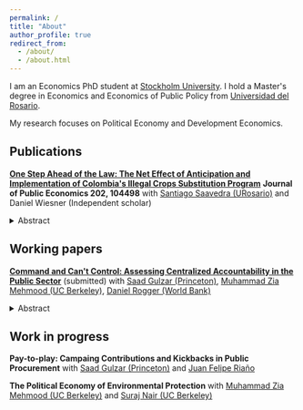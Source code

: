 ```yaml
---
permalink: /
title: "About"
author_profile: true
redirect_from: 
  - /about/
  - /about.html
---
```


I am an Economics PhD student at [Stockholm University](https://www.su.se/department-of-economics/). I hold a Master's degree in Economics and Economics of Public Policy from [Universidad del Rosario](https://urosario.edu.co/facultad-de-economia). 

My research focuses on Political Economy and Development Economics.

Publications
------------
[**One Step Ahead of the Law: The Net Effect of Anticipation and Implementation of Colombia's Illegal Crops Substitution Program**](https://www.sciencedirect.com/science/article/pii/S0047272721001341) **Journal of Public Economics 202, 104498** with [Santiago Saavedra (URosario)](https://sites.google.com/view/santiago-saavedra/home) and Daniel Wiesner (Independent scholar) 
<details><summary>Abstract</summary>Pre-announced policies often generate unintended consequences due to individuals’ acting to take advantage of the policy conditions. Little is known about the extent to which unintended consequences from the early announcement of a policy can be larger than the implementation effect, especially in contexts of weak state capacity. We use detailed 1 km grid square data on coca cultivation to estimate the net effect of the announcement and implementation of coca crop substitution payments in Colombia. Our fine-grain data also enable us to estimate geographical spillovers of the program to non-targeted neighboring areas. Using a difference-in-differences empirical strategy, we find that program recipients reduced coca acreage. Surprisingly, the reduction in neighboring grid areas is of a similar magnitude. However, the effectiveness was reduced by half, because farmers increased coca cultivation in order to be eligible for the program after the announcement and before implementation. But the policy’s net effect is negative: due to weak state capacity, the program could not be implemented in every region of the country.</details>
        
Working papers
------------
[**Command and Can't Control: Assessing Centralized Accountability in the Public Sector**](http://juanfladino.github.io/files/Gulzar_etal_2025_CommandAndControl.pdf) (submitted) with [Saad Gulzar (Princeton)](https://saadgulzar.com/), [Muhammad Zia Mehmood (UC Berkeley)](https://www.ziamehmood.com/), [Daniel Rogger (World Bank)](https://www.danrogger.com/) 
<details><summary>Abstract</summary>A long-established approach to management in government has been the transmission of information up a hierarchy, centralized decision-making, and centralized accountability; colloquially known as `command and control'. This paper examines the effectiveness of a centralized accountability system implemented at scale in Punjab, Pakistan. The scheme automatically identified poorly performing jurisdictions for the attention of central management. We find that greater flagging and corresponding de facto punishments had negligible impact on school or student outcomes. We use detailed data on key elements of the education production function to show that command-and-control approaches to managing the general public sector do not induce bureaucratic action towards improvements in government performance.</details>
     
Work in progress
------------
**Pay-to-play: Campaing Contributions and Kickbacks in Public Procurement** with [Saad Gulzar (Princeton)](https://saadgulzar.com/) and [Juan Felipe Riaño](https://www.juanfeliperiano.com/)

**The Political Economy of Environmental Protection** with [Muhammad Zia Mehmood (UC Berkeley)](https://www.ziamehmood.com/) and [Suraj Nair (UC Berkeley)](https://surajrn.github.io/)



